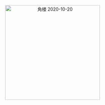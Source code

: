 <center><img style="display:block; width: 300px; height: 300px;" width="2721" height="2721" src="https://user-images.githubusercontent.com/499038/114888370-bf9e1700-9e3b-11eb-8f16-bd6502bf85ac.jpeg" alt="角楼 2020-10-20" /></center>
